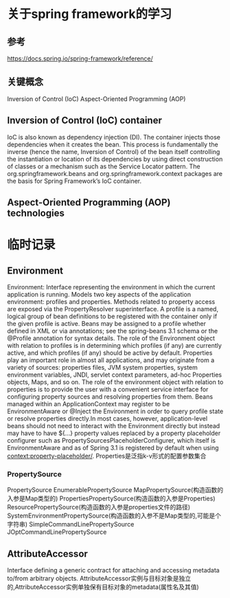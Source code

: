 # 关于spring framework的学习

## 参考
https://docs.spring.io/spring-framework/reference/


## 关键概念
Inversion of Control (IoC)
Aspect-Oriented Programming (AOP)

## Inversion of Control (IoC) container
IoC is also known as dependency injection (DI).
The container injects those dependencies when it creates the bean. This process is fundamentally the inverse (hence the name, Inversion of Control) of the bean itself controlling the instantiation or location of its dependencies by using direct construction of classes or a mechanism such as the Service Locator pattern.
The org.springframework.beans and org.springframework.context packages are the basis for Spring Framework’s IoC container.

## Aspect-Oriented Programming (AOP) technologies








# 临时记录
## Environment
Environment: Interface representing the environment in which the current application is running. Models two key aspects of the application environment: profiles and properties. Methods related to property access are exposed via the PropertyResolver superinterface.
A profile is a named, logical group of bean definitions to be registered with the container only if the given profile is active.
Beans may be assigned to a profile whether defined in XML or via annotations; see the spring-beans 3.1 schema or the @Profile annotation for syntax details.
The role of the Environment object with relation to profiles is in determining which profiles (if any) are currently active, and which profiles (if any) should be active by default.
Properties play an important role in almost all applications, and may originate from a variety of sources: properties files, JVM system properties, system environment variables, JNDI, servlet context parameters, ad-hoc Properties objects, Maps, and so on. The role of the environment object with relation to properties is to provide the user with a convenient service interface for configuring property sources and resolving properties from them.
Beans managed within an ApplicationContext may register to be EnvironmentAware or @Inject the Environment in order to query profile state or resolve properties directly.In most cases, however, application-level beans should not need to interact with the Environment directly but instead may have to have ${...} property values replaced by a property placeholder configurer such as PropertySourcesPlaceholderConfigurer, which itself is EnvironmentAware and as of Spring 3.1 is registered by default when using <context:property-placeholder/>.
Properties是泛指k-v形式的配置参数集合
### PropertySource
PropertySource
EnumerablePropertySource
MapPropertySource(构造函数的入参是Map类型的)
  PropertiesPropertySource(构造函数的入参是Properties)
  ResourcePropertySource(构造函数的入参是properties文件的路径)
SystemEnvironmentPropertySource(构造函数的入参不是Map类型的,可能是个字符串)
  SimpleCommandLinePropertySource
  JOptCommandLinePropertySource




## AttributeAccessor
Interface defining a generic contract for attaching and accessing metadata to/from arbitrary objects.
AttributeAccessor实例与目标对象是独立的,AttributeAccessor实例单独保有目标对象的metadata(属性名及其值)